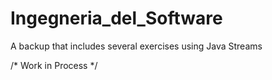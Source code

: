 # Ingegneria_del_Software
A backup that includes several exercises using Java Streams

/* Work in Process */
